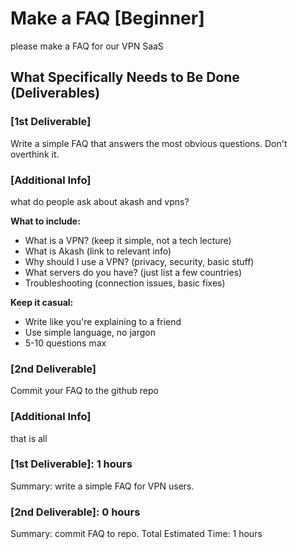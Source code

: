 # Make a FAQ [Beginner]
please make a FAQ for our VPN SaaS
## What Specifically Needs to Be Done (Deliverables)
### [1st Deliverable]
Write a simple FAQ that answers the most obvious questions. Don't overthink it.
### [Additional Info]
what do people ask about akash and vpns?

**What to include:**
- What is a VPN? (keep it simple, not a tech lecture)
- What is Akash (link to relevant info)
- Why should I use a VPN? (privacy, security, basic stuff)
- What servers do you have? (just list a few countries)
- Troubleshooting (connection issues, basic fixes)

**Keep it casual:**
- Write like you're explaining to a friend
- Use simple language, no jargon
- 5-10 questions max

### [2nd Deliverable]
Commit your FAQ to the github repo
### [Additional Info]
that is all
### [1st Deliverable]: 1 hours
Summary: write a simple FAQ for VPN users.
### [2nd Deliverable]: 0 hours
Summary: commit FAQ to repo.
Total Estimated Time: 1 hours


